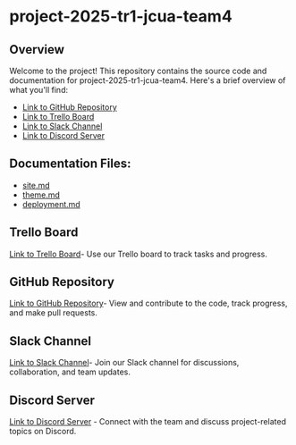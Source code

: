 # project-2025-tr1-jcua-team4

## Overview
Welcome to the project! This repository contains the source code and documentation for project-2025-tr1-jcua-team4. Here's a brief overview of what you'll find:
- [Link to GitHub Repository](https://github.com/cp3402-students/project-2025-tr1-jcua-team4)
- [Link to Trello Board](https://trello.com/b/RZbbDeVJ/group-4-project)
- [Link to Slack Channel](https://itatjcu.slack.com/archives/G4XBZTD7D)
- [Link to Discord Server](https://discord.gg/fE5SWfzQ)

## Documentation Files:
- [site.md](site.md)
- [theme.md](theme.md)
- [deployment.md](deployment.md)

## Trello Board
 [Link to Trello Board](https://trello.com/b/RZbbDeVJ/group-4-project)- Use our Trello board to track tasks and progress.

## GitHub Repository
 [Link to GitHub Repository](https://github.com/cp3402-students/project-2025-tr1-jcua-team4)- View and contribute to the code, track progress, and make pull requests.
 
## Slack Channel
 [Link to Slack Channel](https://itatjcu.slack.com/archives/G4XBZTD7D)- Join our Slack channel for discussions, collaboration, and team updates.

## Discord Server
 [Link to Discord Server](https://discord.gg/fE5SWfzQ) - Connect with the team and discuss project-related topics on Discord.
